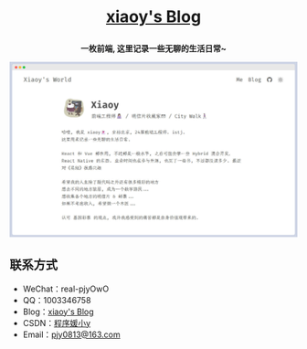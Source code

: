 **<p align="center">[xiaoy's Blog](https://mengqiuleo.github.io)</p>**
====

**<p align="center">一枚前端, 这里记录一些无聊的生活日常~</p>**
![blog](blog.png)

## 联系方式
- WeChat：real-pjyOwO
- QQ：1003346758
- Blog：[xiaoy's Blog](https://mengqiuleo.github.io)
- CSDN：[程序媛小y](https://blog.csdn.net/weixin_52834435?spm=1000.2115.3001.5343)
- Email：[pjy0813@163.com](mailto:pjy0813@163.com)
